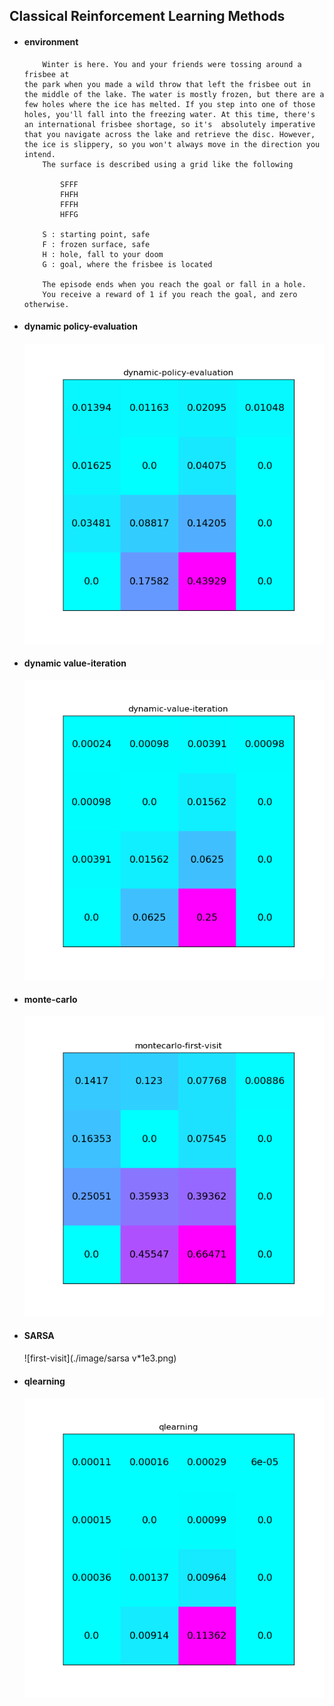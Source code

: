 ## Classical Reinforcement Learning Methods

- #### environment

  ```
      Winter is here. You and your friends were tossing around a frisbee at 
  the park when you made a wild throw that left the frisbee out in the middle of the lake. The water is mostly frozen, but there are a few holes where the ice has melted. If you step into one of those holes, you'll fall into the freezing water. At this time, there's an international frisbee shortage, so it's  absolutely imperative that you navigate across the lake and retrieve the disc. However, the ice is slippery, so you won't always move in the direction you intend. 
      The surface is described using a grid like the following
  
          SFFF
          FHFH
          FFFH
          HFFG
  
      S : starting point, safe
      F : frozen surface, safe
      H : hole, fall to your doom
      G : goal, where the frisbee is located
  
      The episode ends when you reach the goal or fall in a hole.
      You receive a reward of 1 if you reach the goal, and zero otherwise.
  ```

  

- #### dynamic  policy-evaluation

  ![policy-evaluation](./image/dynamic-policy-evaluation.png)

- #### dynamic value-iteration

  ![value-iteration](./image/dynamic-value-iteration.png)

- #### monte-carlo

  ![first-visit](./image/montecarlo-first-visit.png)

- #### SARSA

  ![first-visit](./image/sarsa v*1e3.png)

- #### qlearning

  ![first-visit](./image/qlearning.png)

  

